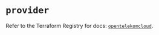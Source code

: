 # `provider`

Refer to the Terraform Registry for docs: [`opentelekomcloud`](https://registry.terraform.io/providers/opentelekomcloud/opentelekomcloud/1.36.37/docs).
